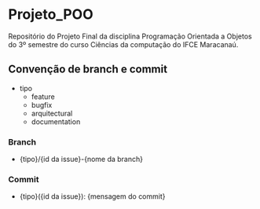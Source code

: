 # Projeto_POO

Repositório do Projeto Final da disciplina Programação Orientada a Objetos do 3º semestre do curso Ciências da computação do IFCE Maracanaú.

## Convenção de branch e commit

- tipo
  - feature
  - bugfix
  - arquitectural
  - documentation

### Branch

- {tipo}/{id da issue}-{nome da branch}

### Commit

- {tipo}({id da issue}): {mensagem do commit}
